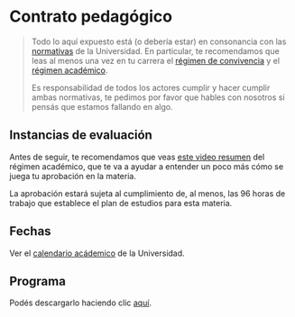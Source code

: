 # Contrato pedagógico

> Todo lo aquí expuesto está (o debería estar) en consonancia con las [normativas](http://www.unahur.edu.ar/es/normativas) de la Universidad. En particular, te recomendamos que leas al menos una vez en tu carrera el [régimen de convivencia](http://www.unahur.edu.ar/sites/default/files/contenidos/pdf/normativa/RCS%20Nro.%20093%2012-12-2018%20R%C3%A9gimen%20de%20Convivencia.pdf) y el [régimen académico](http://www.unahur.edu.ar/sites/default/files/contenidos/pdf/normativa/RCS%20Nro.%20092%2012-12-2018%20Mod.%20R%C3%A9gimen%20Acad%C3%A9mico.pdf).
>
> Es responsabilidad de todos los actores cumplir y hacer cumplir ambas normativas, te pedimos por favor que hables con nosotros si pensás que estamos fallando en algo.

## Instancias de evaluación

Antes de seguir, te recomendamos que veas [este video resumen](https://www.youtube.com/watch?v=RYOGQ3d0Oqg) del régimen académico, que te va a ayudar a entender un poco más cómo se juega tu aprobación en la materia.

La aprobación estará sujeta al cumplimiento de, al menos, las 96 horas de trabajo que establece el plan de estudios para esta materia.

## Fechas

Ver el [calendario acádemico](http://www.unahur.edu.ar/es/calendario-academico) de la Universidad.

## Programa

Podés descargarlo haciendo clic [aquí](./assets/pdf/programa-desapp.pdf).
